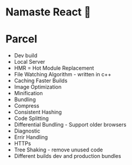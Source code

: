 # Namaste React 🎉

# Parcel 
- Dev build
- Local Server
- HMR = Hot Module Replacement
- File Watching Algorithm - written in c++
- Caching Faster Builds
- Image Optimization
- Minification
- Bundling
- Compress
- Consistent Hashing
- Code Splitting
- Differential Bundling - Support older browsers
- Diagnostic
- Errir Handling
- HTTPs
- Tree Shaking - remove unused code
- Different builds dev and production bundles